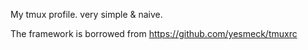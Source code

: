 My tmux profile. very simple & naive.

The framework is borrowed from https://github.com/yesmeck/tmuxrc
